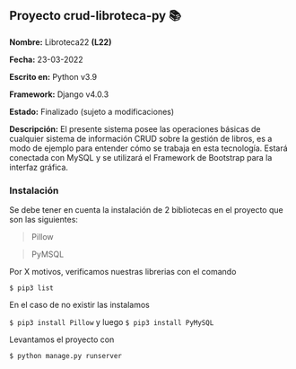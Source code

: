 ## Proyecto crud-libroteca-py 📚

**Nombre:** Libroteca22 **(L22)**

**Fecha:** 23-03-2022

**Escrito en:** Python v3.9

**Framework:** Django v4.0.3

**Estado:** Finalizado (sujeto a modificaciones)

**Descripción:** El presente sistema posee las operaciones básicas de cualquier sistema de información CRUD sobre la gestión de libros, es a modo de ejemplo para entender
cómo se trabaja en esta tecnología. Estará conectada con MySQL y se utilizará el Framework de Bootstrap para la interfaz gráfica.

### Instalación

Se debe tener en cuenta la instalación de 2 bibliotecas en el proyecto que son las siguientes:
>Pillow

>PyMSQL

Por X motivos, verificamos nuestras librerias con el comando

`$ pip3 list`

En el caso de no existir las instalamos

`$ pip3 install Pillow` y luego 
`$ pip3 install PyMySQL`

Levantamos el proyecto con

`$ python manage.py runserver`

